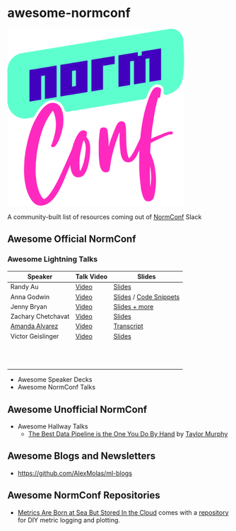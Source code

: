 # awesome-normconf


<img src="NormConf_Logo.png" data-canonical-src="https://gyazo.com/eb5c5741b6a9a16c692170a41a49c858.png" width="400" height="400" />

A community-built list of resources coming out of [NormConf](https://normconf.com/) Slack


## Awesome Official NormConf

### Awesome Lightning Talks 

| Speaker | Talk Video | Slides | 
|---------|------------|--------|
|Randy Au         |  [Video](https://youtu.be/-6sS3wVYpM8)          | [Slides](https://docs.google.com/presentation/d/1hmtZ1Hpm2M4lEEEHfVWl6-zX_aVhdjQQ5JxK8dUzqPM/edit?usp=sharing)        |
|Anna Godwin         |  [Video](https://www.youtube.com/watch?v=rB_yaWEHhtM)          |  [Slides](https://github.com/annagodwin/normconf-intro-pdf/blob/main/NormConf%20Intro%20PDF%20Extraction.pdf)  / [Code Snippets](https://github.com/annagodwin/normconf-intro-pdf/blob/main/README.md)    |
|Jenny Bryan | [Video](https://youtu.be/ES1LTlnpLMk) |  [Slides + more](https://github.com/jennybc/how-to-name-files) |
|Zachary Chetchavat|[Video](https://www.youtube.com/watch?v=HF0F4H8BNsE)|[Slides](https://docs.google.com/presentation/d/1lK-fz0t154UkB5NoyKmNFArbDfHGmGTtgE-5GifveQQ/edit?usp=sharing)|
|[Amanda Alvarez](https://gecky.me/about/)         |[Video](https://www.youtube.com/watch?v=Z-xnFdtCL0o)            |[Transcript](https://gecky.me/posts/lightning-talk/)        |
|Victor Geislinger |[Video](https://www.youtube.com/watch?v=vRhe4QYrXfM) |[Slides](https://docs.google.com/presentation/d/1Sq-zKNoDYf3AWM6qaUnFmeue5EsKJAKfPm-EZlG7TnI/edit?usp=sharing) |
|         |            |        |
|         |            |        |
|         |            |        |
|         |            |        |
|         |            |        |
|         |            |        |
|         |            |        |
|         |            |        |
|         |            |        |
|         |            |        |
|         |            |        |
|         |            |        |

+ Awesome Speaker Decks
+ Awesome NormConf Talks

## Awesome Unofficial NormConf

+ Awesome Hallway Talks
  + [The Best Data Pipeline is the One You Do By Hand](https://youtu.be/sHD1O1L2Uu4) by [Taylor Murphy](https://twitter.com/tayloramurphy)

## Awesome Blogs and Newsletters

+ https://github.com/AlexMolas/ml-blogs

## Awesome NormConf Repositories

+ [Metrics Are Born at Sea But Stored In the Cloud](https://www.youtube.com/watch?v=JANC6DNJC0o) comes with a [repository](https://github.com/luis-mueller/normconf-2022) for DIY metric logging and plotting.


